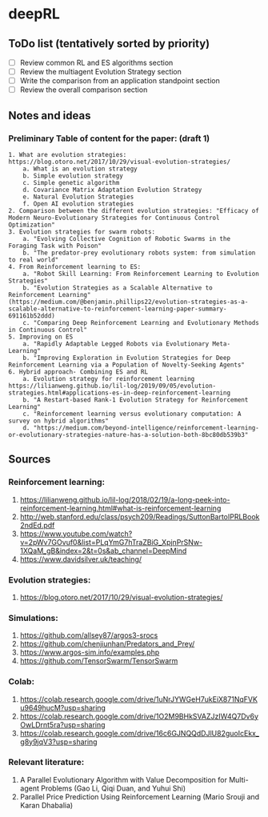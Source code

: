 # deepRL

## ToDo list (tentatively sorted by priority)
- [ ] Review common RL and ES algorithms section
- [ ] Review the multiagent Evolution Strategy section
- [ ] Write the comparison from an application standpoint section
- [ ] Review the overall comparison section

## Notes and ideas
### Preliminary Table of content for the paper: (draft 1)

	1. What are evolution strategies: https://blog.otoro.net/2017/10/29/visual-evolution-strategies/
		a. What is an evolution strategy 
		b. Simple evolution strategy
		c. Simple genetic algorithm
		d. Covariance Matrix Adaptation Evolution Strategy
		e. Natural Evolution Strategies
		f. Open AI evolution strategies
	2. Comparison between the different evolution strategies: "Efficacy of Modern Neuro-Evolutionary Strategies for Continuous Control Optimization"
	3. Evolution strategies for swarm robots:
		a. "Evolving Collective Cognition of Robotic Swarms in the Foraging Task with Poison"
		b. "The predator-prey evolutionary robots system: from simulation to real world"
	4. From Reinforcement learning to ES:
		a. "Robot Skill Learning: From Reinforcement Learning to Evolution Strategies"
		b. "Evolution Strategies as a Scalable Alternative to Reinforcement Learning" (https://medium.com/@benjamin.phillips22/evolution-strategies-as-a-scalable-alternative-to-reinforcement-learning-paper-summary-691161b52ddd)
		c. "Comparing Deep Reinforcement Learning and Evolutionary Methods in Continuous Control"
	5. Improving on ES
		a. "Rapidly Adaptable Legged Robots via Evolutionary Meta-Learning"
		b. "Improving Exploration in Evolution Strategies for Deep Reinforcement Learning via a Population of Novelty-Seeking Agents"
	6. Hybrid approach- Combining ES and RL
		a. Evolution strategy for reinforcement learning https://lilianweng.github.io/lil-log/2019/09/05/evolution-strategies.html#applications-es-in-deep-reinforcement-learning
		b. "A Restart-based Rank-1 Evolution Strategy for Reinforcement Learning"
		c. "Reinforcement learning versus evolutionary computation: A survey on hybrid algorithms"
		d. "https://medium.com/beyond-intelligence/reinforcement-learning-or-evolutionary-strategies-nature-has-a-solution-both-8bc80db539b3"

## Sources
### Reinforcement learning:
1. https://lilianweng.github.io/lil-log/2018/02/19/a-long-peek-into-reinforcement-learning.html#what-is-reinforcement-learning
2. http://web.stanford.edu/class/psych209/Readings/SuttonBartoIPRLBook2ndEd.pdf
3. https://www.youtube.com/watch?v=2pWv7GOvuf0&list=PLqYmG7hTraZBiG_XpjnPrSNw-1XQaM_gB&index=2&t=0s&ab_channel=DeepMind
4. https://www.davidsilver.uk/teaching/

### Evolution strategies:
1. https://blog.otoro.net/2017/10/29/visual-evolution-strategies/

### Simulations:
1. https://github.com/allsey87/argos3-srocs
2. https://github.com/chenjiunhan/Predators_and_Prey/
3. https://www.argos-sim.info/examples.php
4. https://github.com/TensorSwarm/TensorSwarm

### Colab:
1. https://colab.research.google.com/drive/1uNrJYWGeH7ukEiX871NqFVKu9649hucM?usp=sharing
2. https://colab.research.google.com/drive/1O2M9BHkSVAZJzIW4Q7Dv6yOwLDrnt5ra?usp=sharing
3. https://colab.research.google.com/drive/16c6GJNQQdDJlU82guoIcEkx_g8y9jqV3?usp=sharing

### Relevant literature:
1. A Parallel Evolutionary Algorithm with Value Decomposition for Multi-agent Problems (Gao Li, Qiqi Duan, and Yuhui Shi)
2. Parallel Price Prediction Using Reinforcement Learning  (Mario Srouji and Karan Dhabalia)
